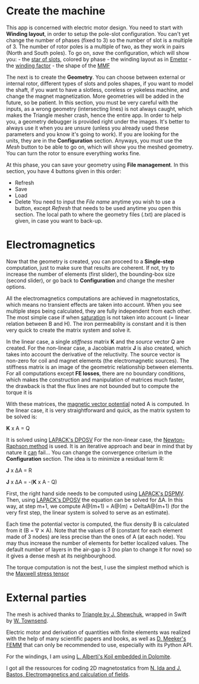 # Create the machine
This app is concerned with electric motor design. You need to start with **Winding layout**, in order to setup the pole-slot configuration. You can't yet change the number of phases (fixed to 3) so the number of slot is a multiple of 3. The number of rotor poles is a multiple of two, as they work in pairs (North and South poles). To go on, *save* the configuration, which will show you:
            - the [star of slots](https://api.semanticscholar.org/CorpusID:109340999), colored by phase
            - the winding layout as in [Emetor](https://www.emetor.com/windings/)
            - the [winding factor](https://en.wikipedia.org/wiki/Winding_factor)
            - the shape of the [MMF](https://en.wikipedia.org/wiki/Magnetomotive_force)
            
The next is to create the **Geometry**. You can choose between external or internal rotor, different types of slots and poles shapes, if you want to model the shaft, if you want to have a slotless, coreless or yokeless machine, and change the magnet magnetization. More geometries will be added in the future, so be patient. In this section, you must be very careful with the inputs, as a wrong geometry (intersecting lines) is not always caught, which makes the Triangle mesher crash, hence the entire app. In order to help you, a geometry debugger is provided right under the images. It's better to always use it when you are unsure (unless you already used these parameters and you know it's going to work). If you are looking for the units, they are in the **Configuration** section. Anyways, you must use the *Mesh* button to be able to go on, which will show you the meshed geometry. You can turn the rotor to ensure everything works fine.
            
At this phase, you can save your geometry using **File management**. In this section, you have 4 buttons given in this order:
- Refresh
- Save
- Load
- Delete
You need to input the *File name* anytime you wish to use a button, except *Refresh* that needs to be used anytime you open this section. The local path to where the geometry files (.txt) are placed is given, in case you want to back-up.


# Electromagnetics 
Now that the geometry is created, you can proceed to a **Single-step** computation, just to make sure that results are coherent. If not, try to increase the number of elements (first slider), the bounding-box size (second slider), or go back to **Configuration** and change the mesher options.
                
All the electromagnetics computations are achieved in magnetostatics, which means no transient effects are taken into account. When you see multiple steps being calculated, they are fully independent from each other. The most simple case if when [saturation](https://en.wikipedia.org/wiki/Saturation_(magnetic)) is not taken into account (= linear relation between B and H). The iron permeability is constant and it is then very quick to create the matrix system and solve it.

In the linear case, a single *stiffness* matrix **K** and the *source* vector Q are created. For the non-linear case, a Jacobian matrix **J** is also created, which takes into account the derivative of the reluctivity. The source vector is non-zero for coil and magnet elements (the electromagnetic sources). The stiffness matrix is an image of the geometric relationship between elements. For all computations except **FE losses**, there are no boundary conditions, which makes the construction and manipulation of matrices much faster, the drawback is that the flux lines are not bounded but to compute the torque it is

With these matrices, the [magnetic vector potential](https://en.wikipedia.org/wiki/Magnetic_vector_potential) noted A is computed. In the linear case, it is very straightforward and quick, as the matrix system to be solved is:

**K** x A = Q

It is solved using [LAPACK's DPOSV](https://netlib.org/lapack/explore-html/dc/de9/group__double_p_osolve_ga9ce56acceb70eb6484a768eaa841f70d.html)
For the non-linear case, the [Newton-Raphson method](https://en.wikipedia.org/wiki/Newton%27s_method) is used. It is an iterative approach and bear in mind that by nature it [can](https://en.wikipedia.org/wiki/Newton%27s_method#Failure_analysis) fail... You can change the convergence criterium in the **Configuration** section. The idea is to minimize a residual term R:

**J** x ΔA = R

**J** x ΔA = -(**K** x A - Q)

First, the right hand side needs to be computed using [LAPACK's DSPMV](https://netlib.org/lapack/explore-html/d7/d15/group__double__blas__level2_gab746575c4f7dd4eec72e8110d42cefe9.html). Then, using [LAPACK's DPOSV](https://netlib.org/lapack/explore-html/dc/de9/group__double_p_osolve_ga9ce56acceb70eb6484a768eaa841f70d.html) the equation can be solved for ΔA. In this way, at step m+1, we compute A@(m+1) = A@(m) + DeltaA@(m+1) (for the very first step, the linear system is solved to serve as an estimate).

Each time the potential vector is computed, the flux density B is calculated from it (B = ∇ ⨯ A). Note that the values of B (constant for each element made of 3 nodes) are less precise than the ones of A (at each node). You may thus increase the number of elements for better localized values. The default number of layers in the air-gap is 3 (no plan to change it for now) so it gives a dense mesh at its neighbourghood.

The torque computation is not the best, I use the simplest method which is the [Maxwell stress tensor](https://en.wikipedia.org/wiki/Maxwell_stress_tensor)



# External parties
The mesh is achived thanks to [Triangle by J. Shewchuk](https://www.cs.cmu.edu/~quake/triangle.html), wrapped in Swift by [W. Townsend](https://github.com/wtsnz/Triangle).

Electric motor and derivation of quantities with finite elements was realized with the help of many scientific papers and books, as well as [D. Meeker's FEMM](https://www.femm.info/wiki/HomePage) that can only be recommended to use, especially with its Python API.

For the windings, I am using [L. Alberti's Koil embedded in Dolomite](https://gitlab.com/LuigiAlberti/dolomites-python).

I got all the ressources for coding 2D magnetostatics from [N. Ida and J. Bastos, Electromagnetics and calculation of fields](https://link.springer.com/book/10.1007/978-1-4612-0661-3).
